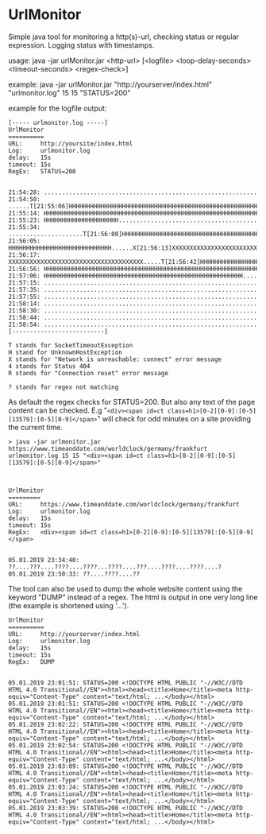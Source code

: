 # UrlMonitor
Simple java tool for monitoring a http(s)-url, checking status or regular expression. Logging status with timestamps.

usage: java -jar urlMonitor.jar \<http-url\> [\<logfile\> \<loop-delay-seconds\> \<timeout-seconds\> \<regex-check\>\]

example: java -jar urlMonitor.jar "http://yourserver/index.html" "urlmonitor.log" 15 15 "STATUS=200"

example for the logfile output:

```
[----- urlmonitor.log -----]
UrlMonitor
==========
URL:     http://yoursite/index.html
Log:     urlmonitor.log
delay:   15s
timeout: 15s
RegEx:   STATUS=200


21:54:28: ............................................................
21:54:50: ......T[21:55:06]HHHHHHHHHHHHHHHHHHHHHHHHHHHHHHHHHHHHHHHHHHHHHHHHHHHHH
21:55:14: HHHHHHHHHHHHHHHHHHHHHHHHHHHHHHHHHHHHHHHHHHHHHHHHHHHHHHHHHHHH
21:55:23: HHHHHHHHHHHHHHHHHHHHH.......................................
21:55:34: .....................T[21:56:00]HHHHHHHHHHHHHHHHHHHHHHHHHHHHHHHHHHHHHH
21:56:05: HHHHHHHHHHHHHHHHHHHHHHHHHHHHH......X[21:56:13]XXXXXXXXXXXXXXXXXXXXXXXX
21:56:17: XXXXXXXXXXXXXXXXXXXXXXXXXXXXXXXXXXXXXX.....T[21:56:42]HHHHHHHHHHHHHHHH
21:56:56: HHHHHHHHHHHHHHHHHHHHHHHHHHHHHHHHHHHHHHHHHHHHHHHHHHHHHHHHHHHH
21:57:06: HHHHHHHHHHHHHHHHHHHHHHHHHHHHHHHHHHHHHHHHHHHHHHHHHHHHHHHH....
21:57:15: ............................................................
21:57:35: ............................................................
21:57:55: ............................................................
21:58:14: ............................................................
21:58:30: ............................................................
21:58:44: ............................................................
21:58:54: ............................................................
[--------------------------]
 
T stands for SocketTimeoutException
H stand for UnknownHostException
X stands for "Network is unreachable: connect" error message
4 stands for Status 404
R stands for "Connection reset" error message

? stands for regex not matching
```

As default the regex checks for STATUS=200.
But also any text of the page content can be checked.
E.g "`<div><span id=ct class=h1>[0-2][0-9]:[0-5][13579]:[0-5][0-9]</span>`" will check for odd minutes on a site providing the current time.

 
```
> java -jar urlmonitor.jar https://www.timeanddate.com/worldclock/germany/frankfurt urlmonitor.log 15 15 "<div><span id=ct class=h1>[0-2][0-9]:[0-5][13579]:[0-5][0-9]</span>"



UrlMonitor
=========
URL:     https://www.timeanddate.com/worldclock/germany/frankfurt
Log:     urlmonitor.log
delay:   15s
timeout: 15s
RegEx:   <div><span id=ct class=h1>[0-2][0-9]:[0-5][13579]:[0-5][0-9]</span>


05.01.2019 23:34:40: ??....???....????....????...????....???....????....????....?
05.01.2019 23:50:33: ??....????....??
```


The tool can also be used to dump the whole website content using the keyword "DUMP" instead of a regex.
The html is output in one very long line (the example is shortened using '...').

```
UrlMonitor
==========
URL:     http://yourserver/index.html
Log:     urlmonitor.log
delay:   15s
timeout: 15s
RegEx:   DUMP


05.01.2019 23:01:51: STATUS=200 <!DOCTYPE HTML PUBLIC "-//W3C//DTD HTML 4.0 Transitional//EN"><html><head><title>Home</title><meta http-equiv="Content-Type" content="text/html; ...</body></html> 
05.01.2019 23:01:51: STATUS=200 <!DOCTYPE HTML PUBLIC "-//W3C//DTD HTML 4.0 Transitional//EN"><html><head><title>Home</title><meta http-equiv="Content-Type" content="text/html; ...</body></html> 
05.01.2019 23:02:22: STATUS=200 <!DOCTYPE HTML PUBLIC "-//W3C//DTD HTML 4.0 Transitional//EN"><html><head><title>Home</title><meta http-equiv="Content-Type" content="text/html; ...</body></html> 
05.01.2019 23:02:54: STATUS=200 <!DOCTYPE HTML PUBLIC "-//W3C//DTD HTML 4.0 Transitional//EN"><html><head><title>Home</title><meta http-equiv="Content-Type" content="text/html; ...</body></html> 
05.01.2019 23:03:09: STATUS=200 <!DOCTYPE HTML PUBLIC "-//W3C//DTD HTML 4.0 Transitional//EN"><html><head><title>Home</title><meta http-equiv="Content-Type" content="text/html; ...</body></html> 
05.01.2019 23:03:24: STATUS=200 <!DOCTYPE HTML PUBLIC "-//W3C//DTD HTML 4.0 Transitional//EN"><html><head><title>Home</title><meta http-equiv="Content-Type" content="text/html; ...</body></html> 
05.01.2019 23:03:39: STATUS=200 <!DOCTYPE HTML PUBLIC "-//W3C//DTD HTML 4.0 Transitional//EN"><html><head><title>Home</title><meta http-equiv="Content-Type" content="text/html; ...</body></html> 
```
